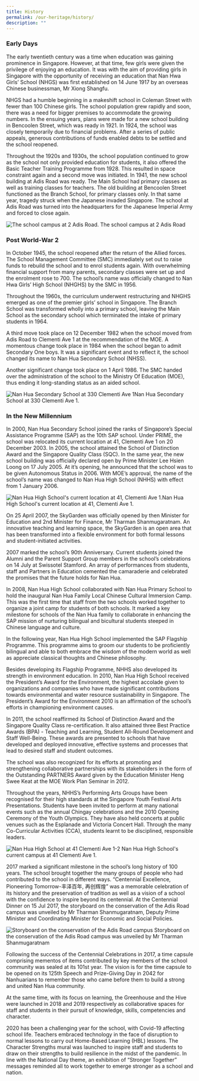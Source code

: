 ```yaml
---
title: History
permalink: /our-heritage/history/
description: ""
---
```

### Early Days

The early twentieth century was a time when education was gaining prominence in Singapore. However, at that time, few girls were given the privilege of enjoying an education. It was with the aim of providing girls in Singapore with the opportunity of receiving an education that Nan Hwa Girls’ School (NHGS) was first established on 14 June 1917 by an overseas Chinese businessman, Mr Xiong Shangfu.

NHGS had a humble beginning in a makeshift school in Coleman Street with fewer than 100 Chinese girls. The school population grew rapidly and soon, there was a need for bigger premises to accommodate the growing numbers. In the ensuing years, plans were made for a new school building in Bencoolen Street, which was ready in 1921. In 1924, the school was closely temporarily due to financial problems. After a series of public appeals, generous contributions of funds enabled debts to be settled and the school reopened.

Throughout the 1920s and 1930s, the school population continued to grow as the school not only provided education for students, it also offered the Basic Teacher Training Programme from 1928. This resulted in space constraint again and a second move was initiated. In 1941, the new school building at Adis Road was ready. The Main School had primary classes as well as training classes for teachers. The old building at Bencoolen Street functioned as the Branch School, for primary classes only. In that same year, tragedy struck when the Japanese invaded Singapore. The school at Adis Road was turned into the headquarters for the Japanese Imperial Army and forced to close again.

![The school campus at 2 Adis Road.](/images/Former%20Nam%20Wah%20Main%20School%20at%202%20Adis%20Road.jpg)                   The school campus at 2 Adis Road

### Post World-War 2
In October 1945, the school reopened after the return of the Allied forces. The School Management Committee (SMC) immediately set out to raise funds to rebuild the school and to enrol students again. With overwhelming financial support from many parents, secondary classes were set up and the enrolment rose to 700. The school’s name was officially changed to Nan Hwa Girls’ High School (NHGHS) by the SMC in 1956.

Throughout the 1960s, the curriculum underwent restructuring and NHGHS emerged as one of the premier girls’ school in Singapore. The Branch School was transformed wholly into a primary school, leaving the Main School as the secondary school which terminated the intake of primary students in 1964.

A third move took place on 12 December 1982 when the school moved from Adis Road to Clementi Ave 1 at the recommendation of the MOE. A momentous change took place in 1984 when the school began to admit Secondary One boys. It was a significant event and to reflect it, the school changed its name to Nan Hua Secondary School (NHSS).

Another significant change took place on 1 April 1986. The SMC handed over the administration of the school to the Ministry Of Education (MOE), thus ending it long-standing status as an aided school. 

![Nan Hua Secondary School at 330 Clementi Ave 1](/images/Nan%20Hua%20Secondary%20School%20at%20330%20Clementi%20Ave%201.jpg)Nan Hua Secondary School at 330 Clementi Ave 1.

### In the New Millennium
In 2000, Nan Hua Secondary School joined the ranks of Singapore’s Special Assistance Programme (SAP) as the 10th SAP school. Under PRIME, the school was relocated its current location at 41, Clementi Ave 1 on 20 December 2003. In 2005, the school attained the School of Distinction Award and the Singapore Quality Class (SQC). In the same year, the new school building was officially declared open by Prime Minister Lee Hsien Loong on 17 July 2005. At it’s opening, he announced that the school was to be given Autonomous Status in 2006. With MOE’s approval, the name of the school’s name was changed to Nan Hua High School (NHHS) with effect from 1 January 2006.

![Nan Hua High School's current location at 41, Clementi Ave 1.](/images/IMG_9840a_compressed.jpg)Nan Hua High School's current location at 41, Clementi Ave 1.

On 25 April 2007, the SkyGarden was officially opened by then Minister for Education and 2nd Minister for Finance, Mr Tharman Shanmugaratnam. An innovative teaching and learning space, the SkyGarden is an open area that has been transformed into a flexible environment for both formal lessons and student-initiated activities.

2007 marked the school’s 90th Anniversary. Current students joined the Alumni and the Parent Support Group members in the school’s celebrations on 14 July at Swissotel Stamford. An array of performances from students, staff and Partners in Education cemented the camaraderie and celebrated the promises that the future holds for Nan Hua.

In 2008, Nan Hua High School collaborated with Nan Hua Primary School to hold the inaugural Nan Hua Family Local Chinese Cultural Immersion Camp. This was the first time that staff from the two schools worked together to organize a joint camp for students of both schools. It marked a key milestone for schools of the Nan Hua family to collaborate in enhancing the SAP mission of nurturing bilingual and bicultural students steeped in Chinese language and culture.

In the following year, Nan Hua High School implemented the SAP Flagship Programme. This programme aims to groom our students to be proficiently bilingual and able to both embrace the wisdom of the modern world as well as appreciate classical thoughts and Chinese philosophy.

Besides developing its Flagship Programme, NHHS also developed its strength in environment education. In 2010, Nan Hua High School received the President’s Award for the Environment, the highest accolade given to organizations and companies who have made significant contributions towards environmental and water resource sustainability in Singapore. The President’s Award for the Environment 2010 is an affirmation of the school’s efforts in championing environment causes.

In 2011, the school reaffirmed its School of Distinction Award and the Singapore Quality Class re-certification. It also attained three Best Practice Awards (BPA) - Teaching and Learning, Student All-Round Development and Staff Well-Being. These awards are presented to schools that have developed and deployed innovative, effective systems and processes that lead to desired staff and student outcomes.

The school was also recognized for its efforts at promoting and strengthening collaborative partnerships with its stakeholders in the form of the Outstanding PARTNERS Award given by the Education Minister Heng Swee Keat at the MOE Work Plan Seminar in 2012.

Throughout the years, NHHS’s Performing Arts Groups have been recognised for their high standards at the Singapore Youth Festival Arts Presentations. Students have been invited to perform at many national events such as the annual Chingay celebrations and the 2010 Opening Ceremony of the Youth Olympics. They have also held concerts at public venues such as the Esplanade and Victoria Concert Hall. Through the many Co-Curricular Activities (CCA), students learnt to be disciplined, responsible leaders.

![Nan Hua High School at 41 Clementi Ave 1-2](/images/Nan%20Hua%20High%20School%20at%2041%20Clementi%20Ave%201-2.jpg)
Nan Hua High School's current campus at 41 Clementi Ave 1.

2017 marked a significant milestone in the school’s long history of 100 years. The school brought together the many groups of people who had contributed to the school in different ways. “Centennial Excellence, Pioneering Tomorrow-丰泽百年, 再创辉煌” was a memorable celebration of its history and the preservation of tradition as well as a vision of a school with the confidence to inspire beyond its centennial. At the Centennial Dinner on 15 Jul 2017, the storyboard on the conservation of the Adis Road campus was unveiled by Mr Tharman Shanmugaratnam, Deputy Prime Minister and Coordinating Minister for Economic and Social Policies.

![Storyboard on the conservation of the Adis Road campus ](/images/NHHS-162_scaleddown.jpg)
Storyboard on the conservation of the Adis Road campus was unveiled by Mr Tharman Shanmugaratnam

Following the success of the Centennial Celebrations in 2017, a time capsule comprising mementos of items contributed by key members of the school community was sealed at its 101st year. The vision is for the time capsule to be opened on its 125th Speech and Prize-Giving Day in 2042 for Nanhuarians to remember those who came before them to build a strong and united Nan Hua community.

At the same time, with its focus on learning, the Greenhouse and the Hive were launched in 2018 and 2019 respectively as collaborative spaces for staff and students in their pursuit of knowledge, skills, competencies and character.

2020 has been a challenging year for the school, with Covid-19 affecting school life. Teachers embraced technology in the face of disruption to normal lessons to carry out Home-Based Learning (HBL) lessons. The Character Strengths mural was launched to inspire staff and students to draw on their strengths to build resilience in the midst of the pandemic. In line with the National Day theme, an exhibition of “Stronger Together” messages reminded all to work together to emerge stronger as a school and nation.